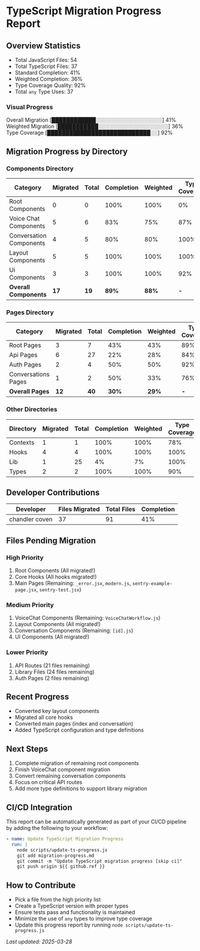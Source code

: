 # TypeScript Migration Progress Report

## Overview Statistics
- Total JavaScript Files: 54
- Total TypeScript Files: 37
- Standard Completion: 41%
- Weighted Completion: 36%
- Type Coverage Quality: 92%
- Total `any` Type Uses: 37

### Visual Progress

Overall Migration    [████████████░░░░░░░░░░░░░░░░░░] 41%
Weighted Migration   [███████████░░░░░░░░░░░░░░░░░░░] 36%
Type Coverage        [████████████████████████████░░] 92%

## Migration Progress by Directory

### Components Directory
| Category | Migrated | Total | Completion | Weighted | Type Coverage |
|----------|----------|-------|------------|----------|---------------|
| Root Components | 0 | 0 | 100% | 100% | 0% |
| Voice Chat Components | 5 | 6 | 83% | 75% | 87% |
| Conversation Components | 4 | 5 | 80% | 80% | 100% |
| Layout Components | 5 | 5 | 100% | 100% | 100% |
| Ui Components | 3 | 3 | 100% | 100% | 92% |
| **Overall Components** | **17** | **19** | **89%** | **88%** | **-** |

### Pages Directory
| Category | Migrated | Total | Completion | Weighted | Type Coverage |
|----------|----------|-------|------------|----------|---------------|
| Root Pages | 3 | 7 | 43% | 43% | 89% |
| Api Pages | 6 | 27 | 22% | 28% | 84% |
| Auth Pages | 2 | 4 | 50% | 50% | 92% |
| Conversations Pages | 1 | 2 | 50% | 33% | 76% |
| **Overall Pages** | **12** | **40** | **30%** | **29%** | **-** |

### Other Directories
| Directory | Migrated | Total | Completion | Weighted | Type Coverage |
|-----------|----------|-------|------------|----------|---------------|
| Contexts | 1 | 1 | 100% | 100% | 78% |
| Hooks | 4 | 4 | 100% | 100% | 100% |
| Lib | 1 | 25 | 4% | 7% | 100% |
| Types | 2 | 2 | 100% | 100% | 90% |

## Developer Contributions
| Developer | Files Migrated | Total Files | Completion |
|-----------|----------------|-------------|------------|
| chandler coven | 37 | 91 | 41% |

## Files Pending Migration

### High Priority
1. Root Components (All migrated!)
2. Core Hooks (All hooks migrated!)
3. Main Pages (Remaining: `_error.jsx`, `modern.js`, `sentry-example-page.jsx`, `sentry-test.jsx`)

### Medium Priority
1. VoiceChat Components (Remaining: `VoiceChatWorkflow.js`)
2. Layout Components (All migrated!)
3. Conversation Components (Remaining: `[id].js`)
4. UI Components (All migrated!)

### Lower Priority
1. API Routes (21 files remaining)
2. Library Files (24 files remaining)
3. Auth Pages (2 files remaining)

## Recent Progress
- Converted key layout components
- Migrated all core hooks
- Converted main pages (index and conversation)
- Added TypeScript configuration and type definitions

## Next Steps
1. Complete migration of remaining root components
2. Finish VoiceChat component migration
3. Convert remaining conversation components
4. Focus on critical API routes
5. Add more type definitions to support library migration

## CI/CD Integration
This report can be automatically generated as part of your CI/CD pipeline by adding the following to your workflow:

```yaml
- name: Update TypeScript Migration Progress
  run: |
    node scripts/update-ts-progress.js
    git add migration-progress.md
    git commit -m "Update TypeScript migration progress [skip ci]"
    git push origin ${{ github.ref }}
```

## How to Contribute
- Pick a file from the high priority list
- Create a TypeScript version with proper types
- Ensure tests pass and functionality is maintained
- Minimize the use of `any` types to improve type coverage
- Update this progress report by running `node scripts/update-ts-progress.js`


*Last updated: 2025-03-28*